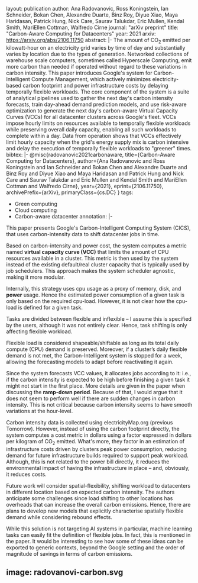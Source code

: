 layout: publication
author: Ana Radovanovic, Ross Koningstein, Ian Schneider, Bokan Chen, Alexandre Duarte, Binz Roy, Diyue Xiao, Maya Haridasan, Patrick Hung, Nick Care, Saurav Talukdar, Eric Mullen, Kendal Smith, MariEllen Cottman, Walfredo Cirne
journal: "arXiv preprint"
title: "Carbon-Aware Computing for Datacenters"
year: 2021
arxiv: https://arxiv.org/abs/2106.11750
abstract: |-
  The amount of CO<sub>2</sub> emitted per kilowatt-hour on an electricity grid varies by time of day and substantially varies by location due to the types of generation. Networked collections of warehouse scale computers, sometimes called Hyperscale Computing, emit more carbon than needed if operated without regard to these variations in carbon intensity. This paper introduces Google's system for Carbon-Intelligent Compute Management, which actively minimizes electricity-based carbon footprint and power infrastructure costs by delaying temporally flexible workloads. The core component of the system is a suite of analytical pipelines used to gather the next day's carbon intensity forecasts, train day-ahead demand prediction models, and use risk-aware optimization to generate the next day's carbon-aware Virtual Capacity Curves (VCCs) for all datacenter clusters across Google's fleet. VCCs impose hourly limits on resources available to temporally flexible workloads while preserving overall daily capacity, enabling all such workloads to complete within a day. Data from operation shows that VCCs effectively limit hourly capacity when the grid's energy supply mix is carbon intensive and delay the execution of temporally flexible workloads to "greener" times.
bibtex: |-
  @misc{radovanovic2021carbonaware,
        title={Carbon-Aware Computing for Datacenters}, 
        author={Ana Radovanovic and Ross Koningstein and Ian Schneider and Bokan Chen and Alexandre Duarte and Binz Roy and Diyue Xiao and Maya Haridasan and Patrick Hung and Nick Care and Saurav Talukdar and Eric Mullen and Kendal Smith and MariEllen Cottman and Walfredo Cirne},
        year={2021},
        eprint={2106.11750},
        archivePrefix={arXiv},
        primaryClass={cs.DC}
  }
tags:
  - Green computing
  - Cloud computing
  - Carbon-aware datacenter
annotation: |-

  This paper presents Google's Carbon-Intelligent Computing System (CICS), that uses carbon-intensity data to shift datacenter jobs in time. 
  
  Based on carbon-intensity and power cost, the system computes a metric named **virtual capacity curve (VCC)** that limits the amount of CPU resources available in a cluster. This metric is then used by the system instead of the existing default/real cluster capacity that is typically used by job schedulers. This  approach makes the system scheduler agnostic, making it more modular.
  
  Internally, this strategy uses cpu usage as a proxy of memory, disk, and **power** usage. Hence the estimated power consumption of a given task is only based on the required cpu-load. However, it is not clear how the cpu-load is defined for a given task.
  
  Tasks are divided between flexible and inflexible – I assume this is specified by the users, although it was not entirely clear. Hence, task shifting is only affecting flexible workload.
  
  Flexible load is considered shapeable/shiftable as long as its total daily compute (CPU) demand is preserved.
  Moreover, if a cluster’s daily flexible demand is not met, the Carbon-Intelligent system is stopped for a week, allowing the forecasting models to adapt before reactivating it again.
  
  Since the system forecasts VCC values, it allocates jobs according to it: i.e., if the carbon intensity is expected to be high before finishing a given task it might not start in the first place. More details are given in the paper when discussing the **ramp-down period**. Because of that, I would argue that it does not seem to perform well if there are sudden changes in carbon intensity. This is not critical because carbon intensity seems to have smooth variations at the hour-level.
  
  Carbon intensity data is collected using electricityMap.org (previous Tomorrow). However, instead of using the carbon footprint directly, the system computes a cost metric in dollars using a factor expressed in dollars per kilogram of CO<sub>2</sub> emitted. What's more, they factor in an estimation of infrastructure costs driven by clusters peak power consumption, reducing demand for future infrastructure builds required to support peak workload. Although, this is not related to the power bill directly, it reduces the environmental impact of having the infrastructure in place – and, obviously, it reduces costs. 
    
  Future work will consider spatial-flexibility, shifting workload to datacenters in different location based on expected carbon intensity. The authors anticipate some challenges since load shifting to other locations has overheads that can increase the overall carbon emissions. Hence, there are plans to develop new models that explicitly characterise spatially flexible demand while considering rebound effects.
  
  While this solution is not targeting AI systems in particular, machine learning tasks can easily fit the definition of flexible jobs. In fact, this is mentioned in the paper. It would be interesting to see how some of these ideas can be exported to generic contexts, beyond the Google setting and the order of magnitude of savings in terms of carbon emissions.
  
image: radovanovi-carbon.svg
---
